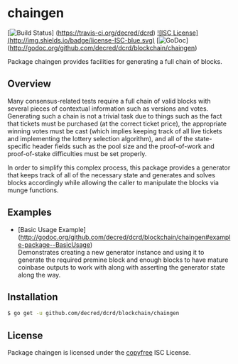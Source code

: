 chaingen
========

[![Build Status](https://travis-ci.org/decred/dcrd.png?branch=master)]
(https://travis-ci.org/decred/dcrd) [![ISC License]
(http://img.shields.io/badge/license-ISC-blue.svg)](http://copyfree.org)
[![GoDoc](https://img.shields.io/badge/godoc-reference-blue.svg)]
(http://godoc.org/github.com/decred/dcrd/blockchain/chaingen)

Package chaingen provides facilities for generating a full chain of blocks.

## Overview

Many consensus-related tests require a full chain of valid blocks with several
pieces of contextual information such as versions and votes.  Generating such a
chain is not a trivial task due to things such as the fact that tickets must be
purchased (at the correct ticket price), the appropriate winning votes must be
cast (which implies keeping track of all live tickets and implementing the
lottery selection algorithm), and all of the state-specific header fields such
as the pool size and the proof-of-work and proof-of-stake difficulties must be
set properly.

In order to simplify this complex process, this package provides a generator
that keeps track of all of the necessary state and generates and solves blocks
accordingly while allowing the caller to manipulate the blocks via munge
functions.

## Examples

* [Basic Usage Example]
  (http://godoc.org/github.com/decred/dcrd/blockchain/chaingen#example-package--BasicUsage)  
  Demonstrates creating a new generator instance and using it to generate the
  required premine block and enough blocks to have mature coinbase outputs to
  work with along with asserting the generator state along the way.

## Installation

```bash
$ go get -u github.com/decred/dcrd/blockchain/chaingen
```

## License

Package chaingen is licensed under the [copyfree](http://copyfree.org) ISC
License.

